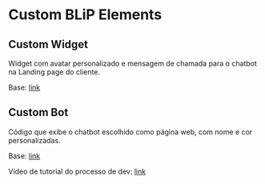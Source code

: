 # Custom BLiP Elements

## Custom Widget

Widget com avatar personalizado e mensagem de chamada para o chatbot na Landing page do cliente.

Base: [link](https://github.com/tayNia/customWidget/bots/abreu)


## Custom Bot

Código que exibe o chatbot escolhido como página web, com nome e cor personalizadas.

Base: [link](https://github.com/tayNia/customWidget/bots/brog)

Vídeo de tutorial do processo de dev: [link](https://drive.google.com/file/d/1LxjXqwJTOs6Z4o4tw4qtk5g7nd57_vU4/view)
